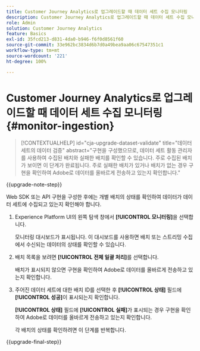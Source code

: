 ```yaml
---
title: Customer Journey Analytics로 업그레이드할 때 데이터 세트 수집 모니터링
description: Customer Journey Analytics로 업그레이드할 때 데이터 세트 수집 모니터링 방법 자세히 알아보기
role: Admin
solution: Customer Journey Analytics
feature: Basics
exl-id: 35fcd213-d831-4da0-b946-f6f0d8561f60
source-git-commit: 33e962bc3834d6b7d0a49bea9aa06c67547351c1
workflow-type: tm+mt
source-wordcount: '221'
ht-degree: 100%

---
```


# Customer Journey Analytics로 업그레이드할 때 데이터 세트 수집 모니터링 {#monitor-ingestion}

<!-- markdownlint-disable MD034 -->

>[!CONTEXTUALHELP]
>id="cja-upgrade-dataset-validate"
>title="데이터 세트의 데이터 검증"
>abstract="구현을 구성했으므로, 데이터 세트 활동 관리자를 사용하여 수집된 배치와 실패한 배치를 확인할 수 있습니다. 주로 수집된 배치가 보이면 이 단계가 완료됩니다. 주로 실패한 배치가 있거나 배치가 없는 경우 구현을 확인하여 Adobe로 데이터를 올바르게 전송하고 있는지 확인합니다."

<!-- markdownlint-enable MD034 -->

{{upgrade-note-step}}

<!-- Should we single source this instead of duplicate it? The following steps were copied from: /help/data-ingestion/aepwebsdk.md-->

Web SDK 또는 API 구현을 구성한 후에는 개별 배치의 상태를 확인하여 데이터가 데이터 세트에 수집되고 있는지 확인해야 합니다.

1. Experience Platform UI의 왼쪽 탐색 창에서 **[!UICONTROL 모니터링]**&#x200B;을 선택합니다.

   모니터링 대시보드가 표시됩니다. 이 대시보드를 사용하면 배치 또는 스트리밍 수집에서 수신되는 데이터의 상태를 확인할 수 있습니다.

   <!-- insert screenshot -->

1. 배치 목록을 보려면 **[!UICONTROL 전체 일괄 처리]**&#x200B;를 선택합니다.

   배치가 표시되지 않으면 구현을 확인하여 Adobe로 데이터를 올바르게 전송하고 있는지 확인합니다.

   <!-- insert screenshot -->

1. 주어진 데이터 세트에 대한 배치 ID를 선택한 후 **[!UICONTROL 상태]** 필드에 **[!UICONTROL 성공]**&#x200B;이 표시되는지 확인합니다.

   **[!UICONTROL 상태]** 필드에 **[!UICONTROL 실패]**&#x200B;가 표시되는 경우 구현을 확인하여 Adobe로 데이터를 올바르게 전송하고 있는지 확인합니다.

   각 배치의 상태를 확인하려면 이 단계를 반복합니다.

{{upgrade-final-step}}

